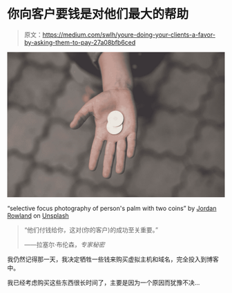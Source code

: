 # 你向客户要钱是对他们最大的帮助

> 原文：<https://medium.com/swlh/youre-doing-your-clients-a-favor-by-asking-them-to-pay-27a08bfb6ced>

![](img/6b8f88a6f23bf11c90a4b0474004d7f9.png)

“selective focus photography of person's palm with two coins” by [Jordan Rowland](https://unsplash.com/@yakimadesign?utm_source=medium&utm_medium=referral) on [Unsplash](https://unsplash.com?utm_source=medium&utm_medium=referral)

> “他们付钱给你，这对(你的客户)的成功至关重要。”
> 
> ——拉塞尔·布伦森，*专家秘密*

我仍然记得那一天，我决定牺牲一些钱来购买虚拟主机和域名，完全投入到博客中。

我已经考虑购买这些东西很长时间了，主要是因为一个原因而犹豫不决…